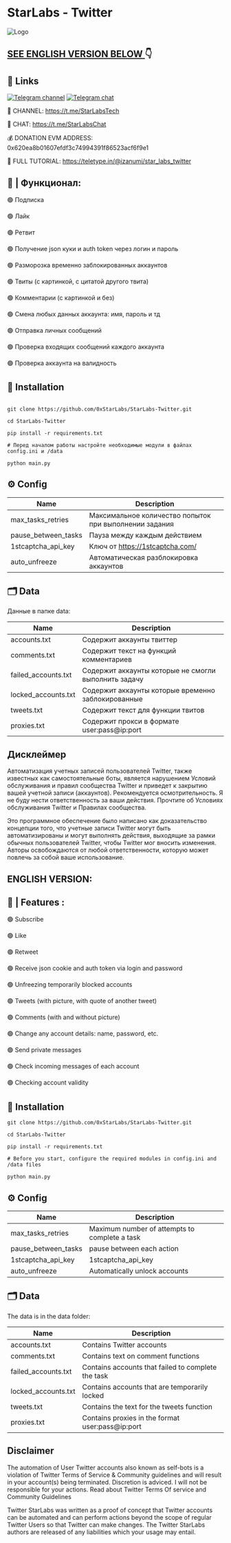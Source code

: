 #  StarLabs - Twitter 


![Logo](https://postimg.cc/XXPbHwyM)

## [SEE ENGLISH VERSION BELOW ](https://github.com/0xStarLabs/StarLabs-Twitter#english-version)👇

## 🔗 Links
[![Telegram channel](https://img.shields.io/endpoint?url=https://runkit.io/damiankrawczyk/telegram-badge/branches/master?url=https://t.me/StarLabsTech)](https://t.me/StarLabsTech)
[![Telegram chat](https://img.shields.io/endpoint?url=https://runkit.io/damiankrawczyk/telegram-badge/branches/master?url=https://t.me/StarLabsChat)](https://t.me/StarLabsChat)

🔔 CHANNEL: https://t.me/StarLabsTech

💬 CHAT: https://t.me/StarLabsChat

💰 DONATION EVM ADDRESS: 0x620ea8b01607efdf3c74994391f86523acf6f9e1

📖 FULL TUTORIAL: https://teletype.in/@izanumi/star_labs_twitter


## 🤖 | Функционал:

🟢 Подписка

🟢 Лайк

🟢 Ретвит

🟢 Получение json куки и auth token через логин и пароль

🟢 Разморозка временно заблокированных аккаунтов

🟢 Твиты (с картинкой, с цитатой другого твита)

🟢 Комментарии (с картинкой и без)

🟢 Смена любых данных аккаунта: имя, пароль и тд

🟢 Отправка личных сообщений

🟢 Проверка входящих сообщений каждого аккаунта

🟢 Проверка аккаунта на валидность


## 🚀 Installation
```

git clone https://github.com/0xStarLabs/StarLabs-Twitter.git

cd StarLabs-Twitter

pip install -r requirements.txt

# Перед началом работы настройте необходимые модули в файлах config.ini и /data

python main.py
```

## ⚙️ Config

| Name | Description |
| --- | --- |
| max_tasks_retries | Максимальное количество попыток при выполнении задания |
| pause_between_tasks | Пауза между каждым действием |
| 1stcaptcha_api_key | Ключ от https://1stcaptcha.com/ |
| auto_unfreeze | Автоматическая разблокировка аккаунтов |


## 🗂️ Data

Данные в папке data:

| Name | Description |
| --- | --- |
| accounts.txt | Содержит аккаунты твиттер |
| comments.txt | Содержит текст на функций комментариев |
| failed_accounts.txt | Содержит аккаунты которые не смогли выполнить задачу |
| locked_accounts.txt | Содержит аккаунты которые временно заблокированные |
| tweets.txt | Содержит текст для функции твитов |
| proxies.txt | Содержит прокси в формате user:pass@ip:port |

## Дисклеймер
Автоматизация учетных записей пользователей Twitter, также известных как самостоятельные боты, является нарушением Условий обслуживания и правил сообщества Twitter и приведет к закрытию вашей учетной записи (аккаунтов). Рекомендуется осмотрительность. Я не буду нести ответственность за ваши действия. Прочтите об Условиях обслуживания Twitter и Правилах сообщества.

Это программное обеспечение было написано как доказательство концепции того, что учетные записи Twitter могут быть автоматизированы и могут выполнять действия, выходящие за рамки обычных пользователей Twitter, чтобы Twitter мог вносить изменения. Авторы  освобождаются от любой ответственности, которую может повлечь за собой ваше использование.

## ENGLISH VERSION:

## 🤖 | Features :

🟢 Subscribe

🟢 Like

🟢 Retweet

🟢 Receive json cookie and auth token via login and password

🟢 Unfreezing temporarily blocked accounts

🟢 Tweets (with picture, with quote of another tweet)

🟢 Comments (with and without picture)

🟢 Change any account details: name, password, etc.

🟢 Send private messages

🟢 Check incoming messages of each account

🟢 Checking account validity

## 🚀 Installation
```
git clone https://github.com/0xStarLabs/StarLabs-Twitter.git

cd StarLabs-Twitter

pip install -r requirements.txt

# Before you start, configure the required modules in config.ini and /data files

python main.py
```

## ⚙️ Config

| Name | Description |
| --- | --- |
| max_tasks_retries | Maximum number of attempts to complete a task |
| pause_between_tasks | pause between each action |
| 1stcaptcha_api_key | 1stcaptcha_api_key | Key to https://1stcaptcha.com/ |
| auto_unfreeze | Automatically unlock accounts |



## 🗂️ Data

The data is in the data folder:

| Name | Description |
| --- | --- |
| accounts.txt | Contains Twitter accounts |
| comments.txt | Contains text on comment functions |
| failed_accounts.txt | Contains accounts that failed to complete the task |
| locked_accounts.txt | Contains accounts that are temporarily locked |
| tweets.txt | Contains the text for the tweets function |
| proxies.txt | Contains proxies in the format user:pass@ip:port |

## Disclaimer

The automation of User Twitter accounts also known as self-bots is a violation of Twitter Terms of Service & Community guidelines and will result in your account(s) being terminated. Discretion is adviced. I will not be responsible for your actions. Read about Twitter Terms Of service and Community Guidelines

Twitter StarLabs was written as a proof of concept that Twitter accounts can be automated and can perform actions beyond the scope of regular Twitter Users so that Twitter can make changes. The Twitter StarLabs authors are released of any liabilities which your usage may entail.


